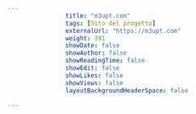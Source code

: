 ---
                title: "m3upt.com"
                tags: [Sito del progetto]
                externalUrl: "https://m3upt.com"
                weight: 391
                showDate: false
                showAuthor: false
                showReadingTime: false
                showEdit: false
                showLikes: false
                showViews: false
                layoutBackgroundHeaderSpace: false
                ---

